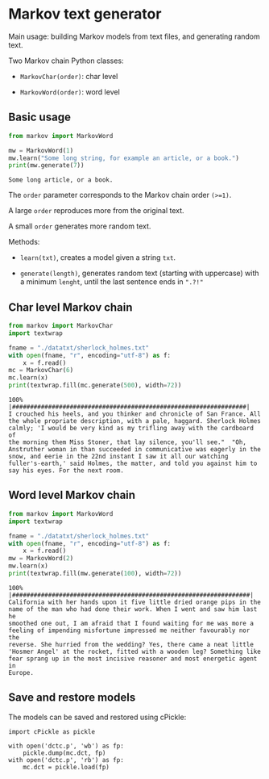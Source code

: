 # Markov text generator

Main usage: building Markov models from text files, and generating random text. 

Two Markov chain Python classes:

- `MarkovChar(order)`: char level 

- `MarkovWord(order)`: word level 

## Basic usage

```python
from markov import MarkovWord

mw = MarkovWord(1)
mw.learn("Some long string, for example an article, or a book.")
print(mw.generate(7))
```
```
Some long article, or a book.
```

The `order` parameter corresponds to the Markov chain order `(>=1)`. 

A large `order` reproduces more from the original text. 

A small `order` generates more random text. 

Methods:

- `learn(txt)`, creates a model given a string `txt`.

- `generate(length)`, generates random text (starting with uppercase) with a minimum `lenght`, until the last sentence ends in `".?!"`


## Char level Markov chain

```python
from markov import MarkovChar
import textwrap

fname = "./datatxt/sherlock_holmes.txt"
with open(fname, "r", encoding="utf-8") as f:
	x = f.read()
mc = MarkovChar(6)
mc.learn(x)
print(textwrap.fill(mc.generate(500), width=72))
```
```
100% |#################################################################|
I crouched his heels, and you thinker and chronicle of San France. All
the whole propriate description, with a pale, haggard. Sherlock Holmes
calmly; 'I would be very kind as my trifling away with the cardboard of
the morning them Miss Stoner, that lay silence, you'll see."  "Oh,
Anstruther woman in than succeeded in communicative was eagerly in the
snow, and eerie in the 22nd instant I saw it all our watching
fuller's-earth,' said Holmes, the matter, and told you against him to
say his eyes. For the next room.
```

## Word level Markov chain

```python
from markov import MarkovWord
import textwrap

fname = "./datatxt/sherlock_holmes.txt"
with open(fname, "r", encoding="utf-8") as f:
	x = f.read()
mw = MarkovWord(2)
mw.learn(x)
print(textwrap.fill(mw.generate(100), width=72))
```
```
100% |##################################################################|
California with her hands upon it five little dried orange pips in the
name of the man who had done their work. When I went and saw him last he
smoothed one out, I am afraid that I found waiting for me was more a
feeling of impending misfortune impressed me neither favourably nor the
reverse. She hurried from the wedding? Yes, there came a neat little
'Hosmer Angel' at the rocket, fitted with a wooden leg? Something like
fear sprang up in the most incisive reasoner and most energetic agent in
Europe.
```

## Save and restore models

The models can be saved and restored using cPickle:
```
import cPickle as pickle

with open('dctc.p', 'wb') as fp:
    pickle.dump(mc.dct, fp)
with open('dctc.p', 'rb') as fp:
    mc.dct = pickle.load(fp)
```

